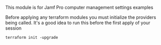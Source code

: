 This module is for Jamf Pro computer management settings examples

Before applying any terraform modules you must initialize the providers being called. It's a good idea to run this before the first apply of your session

```
terraform init -upgrade
```